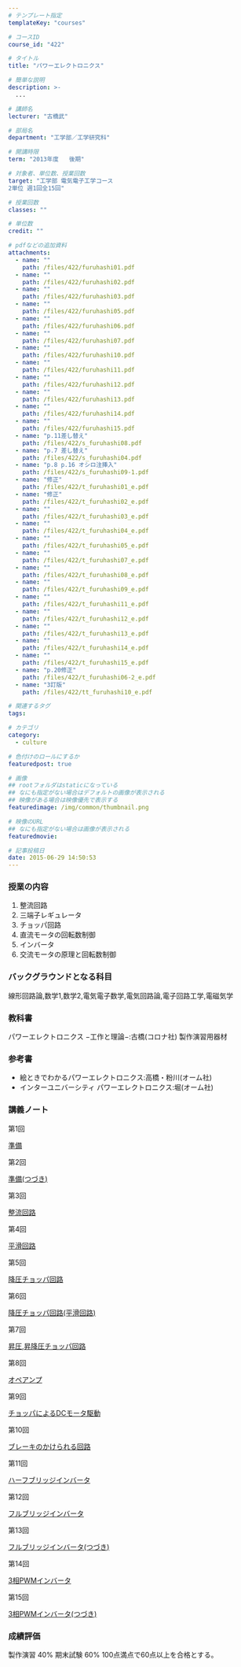 ```yaml
---
# テンプレート指定
templateKey: "courses"

# コースID
course_id: "422"

# タイトル
title: "パワーエレクトロニクス"

# 簡単な説明
description: >-
  ...

# 講師名
lecturer: "古橋武"

# 部局名
department: "工学部／工学研究科"

# 開講時限
term: "2013年度	後期"

# 対象者、単位数、授業回数
target: "工学部 電気電子工学コース
2単位 週1回全15回"

# 授業回数
classes: ""

# 単位数
credit: ""

# pdfなどの追加資料
attachments: 
  - name: "" 
    path: /files/422/furuhashi01.pdf
  - name: "" 
    path: /files/422/furuhashi02.pdf
  - name: "" 
    path: /files/422/furuhashi03.pdf
  - name: "" 
    path: /files/422/furuhashi05.pdf
  - name: "" 
    path: /files/422/furuhashi06.pdf
  - name: "" 
    path: /files/422/furuhashi07.pdf
  - name: "" 
    path: /files/422/furuhashi10.pdf
  - name: "" 
    path: /files/422/furuhashi11.pdf
  - name: "" 
    path: /files/422/furuhashi12.pdf
  - name: "" 
    path: /files/422/furuhashi13.pdf
  - name: "" 
    path: /files/422/furuhashi14.pdf
  - name: "" 
    path: /files/422/furuhashi15.pdf
  - name: "p.11差し替え" 
    path: /files/422/s_furuhashi08.pdf
  - name: "p.7 差し替え" 
    path: /files/422/s_furuhashi04.pdf
  - name: "p.8 p.16 オシロ注挿入" 
    path: /files/422/s_furuhashi09-1.pdf
  - name: "修正" 
    path: /files/422/t_furuhashi01_e.pdf
  - name: "修正" 
    path: /files/422/t_furuhashi02_e.pdf
  - name: "" 
    path: /files/422/t_furuhashi03_e.pdf
  - name: "" 
    path: /files/422/t_furuhashi04_e.pdf
  - name: "" 
    path: /files/422/t_furuhashi05_e.pdf
  - name: "" 
    path: /files/422/t_furuhashi07_e.pdf
  - name: "" 
    path: /files/422/t_furuhashi08_e.pdf
  - name: "" 
    path: /files/422/t_furuhashi09_e.pdf
  - name: "" 
    path: /files/422/t_furuhashi11_e.pdf
  - name: "" 
    path: /files/422/t_furuhashi12_e.pdf
  - name: "" 
    path: /files/422/t_furuhashi13_e.pdf
  - name: "" 
    path: /files/422/t_furuhashi14_e.pdf
  - name: "" 
    path: /files/422/t_furuhashi15_e.pdf
  - name: "p.20修正" 
    path: /files/422/t_furuhashi06-2_e.pdf
  - name: "3訂版" 
    path: /files/422/tt_furuhashi10_e.pdf

# 関連するタグ
tags:

# カテゴリ
category:
  - culture

# 色付けのロールにするか
featuredpost: true

# 画像
## rootフォルダはstaticになっている
## なにも指定がない場合はデフォルトの画像が表示される
## 映像がある場合は映像優先で表示する
featuredimage: /img/common/thumbnail.png

# 映像のURL
## なにも指定がない場合は画像が表示される
featuredmovie: 

# 記事投稿日
date: 2015-06-29 14:50:53
---
```


### 授業の内容


1. 整流回路
2. 三端子レギュレータ
3. チョッパ回路
4. 直流モータの回転数制御
5. インバータ
6. 交流モータの原理と回転数制御


### バックグラウンドとなる科目


線形回路論,数学1,数学2,電気電子数学,電気回路論,電子回路工学,電磁気学


### 教科書


パワーエレクトロニクス −工作と理論−:古橋(コロナ社) 製作演習用器材


### 参考書



* 絵ときでわかるパワーエレクトロニクス:高橋・粉川(オーム社)
* インターユニバーシティ パワーエレクトロニクス:堀(オーム社)


### 講義ノート


第1回

[準備](/files/422/furuhashi01.pdf) 

第2回

[準備(つづき)](/files/422/furuhashi02.pdf) 

第3回

[整流回路](/files/422/furuhashi03.pdf) 

第4回

[平滑回路](/files/422/s_furuhashi04.pdf) 

第5回

[降圧チョッパ回路](/files/422/furuhashi05.pdf) 

第6回

[降圧チョッパ回路(平滑回路)](/files/422/furuhashi06.pdf) 

第7回

[昇圧,昇降圧チョッパ回路](/files/422/furuhashi07.pdf) 

第8回

[オペアンプ](/files/422/s_furuhashi08.pdf) 

第9回

[チョッパによるDCモータ駆動](/files/422/s_furuhashi09-1.pdf) 

第10回

[ブレーキのかけられる回路](/files/422/furuhashi10.pdf) 

第11回

[ハーフブリッジインバータ](/files/422/furuhashi11.pdf) 

第12回

[フルブリッジインバータ](/files/422/furuhashi12.pdf) 

第13回

[フルブリッジインバータ(つづき)](/files/422/furuhashi13.pdf) 

第14回

[3相PWMインバータ](/files/422/furuhashi14.pdf) 

第15回

[3相PWMインバータ(つづき)](/files/422/furuhashi15.pdf) 


### 成績評価


製作演習 40% 期末試験 60% 100点満点で60点以上を合格とする。
